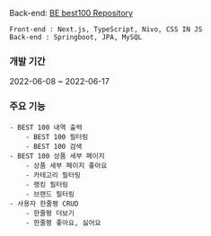 Back-end: [BE best100 Repository](https://github.com/choieunii/best100-backend)

```
Front-end : Next.js, TypeScript, Nivo, CSS IN JS
Back-end : Springboot, JPA, MySQL
```

### 개발 기간 
2022-06-08 ~ 2022-06-17

### 주요 기능
```
- BEST 100 내역 출력
    - BEST 100 필터링
    - BEST 100 검색
- BEST 100 상품 세부 페이지
    - 상품 세부 페이지 좋아요
    - 카테고리 필터링
    - 랭킹 필터링
    - 브랜드 필터링
- 사용자 한줄평 CRUD
    - 한줄평 더보기
    - 한줄평 좋아요, 싫어요
```
